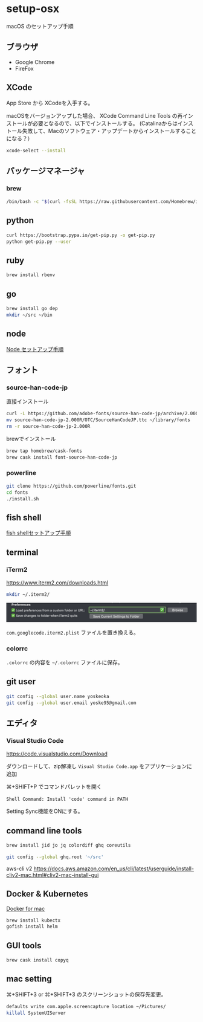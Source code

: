 # setup-osx

macOS のセットアップ手順

## ブラウザ

* Google Chrome
* FireFox

## XCode

App Store から XCodeを入手する。

macOSをバージョンアップした場合、
XCode Command Line Tools の再インストールが必要となるので、以下でインストールする。
(Catalinaからはインストール失敗して、Macのソフトウェア・アップデートからインストールすることになる？）

```sh
xcode-select --install
```



## パッケージマネージャ

### brew

```sh
/bin/bash -c "$(curl -fsSL https://raw.githubusercontent.com/Homebrew/install/master/install.sh)"
```

## python

```sh
curl https://bootstrap.pypa.io/get-pip.py -o get-pip.py
python get-pip.py --user
```

## ruby

```sh
brew install rbenv
```

## go

```sh
brew install go dep
mkdir ~/src ~/bin
```

## node

[Node セットアップ手順](./SETUP_NODE.md)

## フォント

### source-han-code-jp

直接インストール

```sh
curl -L https://github.com/adobe-fonts/source-han-code-jp/archive/2.000R.tar.gz | tar zx
mv source-han-code-jp-2.000R/OTC/SourceHanCodeJP.ttc ~/library/fonts
rm -r source-han-code-jp-2.000R
```

brewでインストール

```sh
brew tap homebrew/cask-fonts
brew cask install font-source-han-code-jp
```

### powerline

```sh
git clone https://github.com/powerline/fonts.git
cd fonts
./install.sh
```

## fish shell

[fish shellセットアップ手順](./SETUP_FISH_SHELL.md)

## terminal

### iTerm2

<https://www.iterm2.com/downloads.html>

```sh
mkdir ~/.iterm2/
```

![preference](./images/iterm2preference.png)

`com.googlecode.iterm2.plist` ファイルを置き換える。

### colorrc

`.colorrc` の内容を `~/.colorrc` ファイルに保存。

## git user

```sh
git config --global user.name yoskeoka
git config --global user.email yoske95@gmail.com
```

## エディタ

### Visual Studio Code

<https://code.visualstudio.com/Download>

ダウンロードして、zip解凍し `Visual Studio Code.app` をアプリケーションに追加

⌘+SHIFT+P でコマンドパレットを開く

`Shell Command: Install 'code' command in PATH`

Setting Sync機能をONにする。

## command line tools

```sh
brew install jid jo jq colordiff ghq coreutils
```

```sh
git config --global ghq.root '~/src'
```

aws-cli v2
https://docs.aws.amazon.com/en_us/cli/latest/userguide/install-cliv2-mac.html#cliv2-mac-install-gui

## Docker & Kubernetes

[Docker for mac](https://docs.docker.com/docker-for-mac/install/)

```sh
brew install kubectx
gofish install helm
```

## GUI tools

```sh
brew cask install copyq
```

## mac setting

⌘+SHIFT+3 or ⌘+SHIFT+3 のスクリーンショットの保存先変更。

```sh
defaults write com.apple.screencapture location ~/Pictures/
killall SystemUIServer
```
